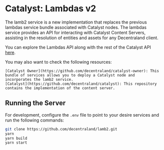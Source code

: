 # Catalyst: Lambdas v2

The lamb2 service is a new implementation that replaces the previous lambdas service bundle associated with Catalyst nodes. The lambdas service provides an API for interacting with Catalyst Content Servers, assisting in the resolution of entities and assets for any Decentraland client.

You can explore the Lambdas API along with the rest of the Catalyst API [here](https://decentraland.github.io/catalyst-api-specs/#tag/Lambdas).

You may also want to check the following resources:

    [Catalyst Owner](https://github.com/decentraland/catalyst-owner): This bundle of services allows you to deploy a Catalyst node and incorporates the lamb2 service.
    [Catalyst](https://github.com/decentraland/catalyst): This repository contains the implementation of the content server.

## Running the Server

For development, configure the `.env` file to point to your desire services and run the following commands:

```bash
git clone https://github.com/decentraland/lamb2.git
yarn
yarn build
yarn start
```
